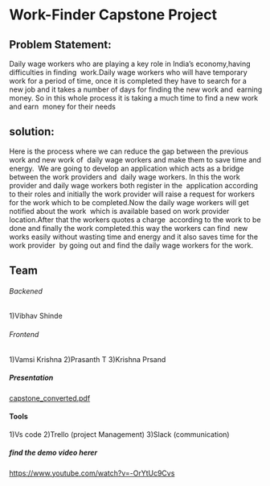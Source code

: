 # Work-Finder Capstone Project

## Problem Statement:
Daily wage workers who are playing a key role in India’s economy,having difficulties in finding 
work.Daily wage workers who will have temporary work for a period of time, once it is completed
they have to search for a new job and it takes a number of days for finding the new work and 
earning money. So in this whole process it is taking a much time to find a new work and earn 
money for their needs 

## solution:
Here is the process where we can reduce the gap between the previous work and new work of 
daily wage workers and make them to save time and energy.
 We are going to develop an application which acts as a bridge between the work providers and 
daily wage workers. In this the work provider and daily wage workers both register in the 
application according to their roles and initially the work provider will raise a request for workers 
for the work which to be completed.Now the daily wage workers will get notified about the work 
which is available based on work provider location.After that the workers quotes a charge 
according to the work to be done and finally the work completed.this way the workers can find 
new works easily without wasting time and energy and it also saves time for the work provider 
by going out and find the daily wage workers for the work.

## Team 
###### Backened
1)Vibhav Shinde
###### Frontend
1)Vamsi Krishna
2)Prasanth T
3)Krishna Prsand 

##### Presentation
[capstone_converted.pdf](https://github.com/vamsi462/Work-Finder/files/5471305/capstone_converted.pdf)

#### Tools
1)Vs code
2)Trello (project Management)
3)Slack (communication)

##### find the demo video herer
  https://www.youtube.com/watch?v=-OrYtUc9Cvs


